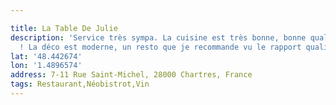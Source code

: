 ```yaml
---

title: La Table De Julie
description: 'Service très sympa. La cuisine est très bonne, bonne qualité de produit
  ! La déco est moderne, un resto que je recommande vu le rapport qualité/prix ! '
lat: '48.442674'
lon: '1.4896574'
address: 7-11 Rue Saint-Michel, 28000 Chartres, France
tags: Restaurant,Néobistrot,Vin
---
```

